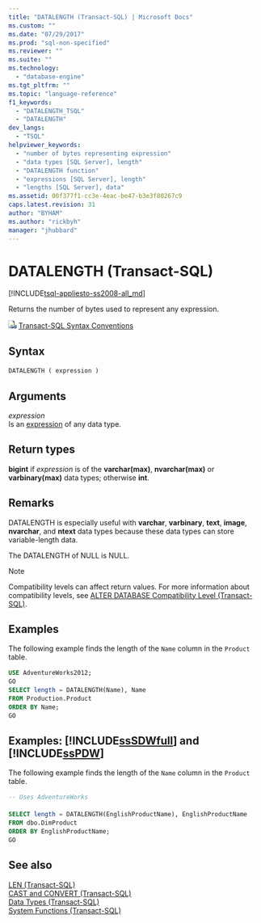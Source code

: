 ```yaml
---
title: "DATALENGTH (Transact-SQL) | Microsoft Docs"
ms.custom: ""
ms.date: "07/29/2017"
ms.prod: "sql-non-specified"
ms.reviewer: ""
ms.suite: ""
ms.technology: 
  - "database-engine"
ms.tgt_pltfrm: ""
ms.topic: "language-reference"
f1_keywords: 
  - "DATALENGTH_TSQL"
  - "DATALENGTH"
dev_langs: 
  - "TSQL"
helpviewer_keywords: 
  - "number of bytes representing expression"
  - "data types [SQL Server], length"
  - "DATALENGTH function"
  - "expressions [SQL Server], length"
  - "lengths [SQL Server], data"
ms.assetid: 00f377f1-cc3e-4eac-be47-b3e3f80267c9
caps.latest.revision: 31
author: "BYHAM"
ms.author: "rickbyh"
manager: "jhubbard"
---
```

# DATALENGTH (Transact-SQL)
[!INCLUDE[tsql-appliesto-ss2008-all_md](../../includes/tsql-appliesto-ss2008-all-md.md)]

Returns the number of bytes used to represent any expression.
  
![Topic link icon](../../database-engine/configure-windows/media/topic-link.gif "Topic link icon") [Transact-SQL Syntax Conventions](../../t-sql/language-elements/transact-sql-syntax-conventions-transact-sql.md)
  
## Syntax  
  
```sql
DATALENGTH ( expression )   
```  
  
## Arguments  
*expression*  
Is an [expression](../../t-sql/language-elements/expressions-transact-sql.md) of any data type.
  
## Return types
**bigint** if *expression* is of the **varchar(max)**, **nvarchar(max)** or **varbinary(max)** data types; otherwise **int**.
  
## Remarks  
DATALENGTH is especially useful with **varchar**, **varbinary**, **text**, **image**, **nvarchar**, and **ntext** data types because these data types can store variable-length data.
  
The DATALENGTH of NULL is NULL.
  
> [!NOTE]  
>  Compatibility levels can affect return values. For more information about compatibility levels, see [ALTER DATABASE Compatibility Level &#40;Transact-SQL&#41;](../../t-sql/statements/alter-database-transact-sql-compatibility-level.md).  
  
## Examples  
The following example finds the length of the `Name` column in the `Product` table.
  
```sql
USE AdventureWorks2012;  
GO  
SELECT length = DATALENGTH(Name), Name  
FROM Production.Product  
ORDER BY Name;  
GO  
```  
  
## Examples: [!INCLUDE[ssSDWfull](../../includes/sssdwfull-md.md)] and [!INCLUDE[ssPDW](../../includes/sspdw-md.md)]  
The following example finds the length of the `Name` column in the `Product` table.
  
```sql
-- Uses AdventureWorks  
  
SELECT length = DATALENGTH(EnglishProductName), EnglishProductName  
FROM dbo.DimProduct  
ORDER BY EnglishProductName;  
GO  
```  
  
## See also
[LEN &#40;Transact-SQL&#41;](../../t-sql/functions/len-transact-sql.md)  
[CAST and CONVERT &#40;Transact-SQL&#41;](../../t-sql/functions/cast-and-convert-transact-sql.md)  
[Data Types &#40;Transact-SQL&#41;](../../t-sql/data-types/data-types-transact-sql.md)  
[System Functions &#40;Transact-SQL&#41;](../../relational-databases/system-functions/system-functions-for-transact-sql.md)
  
  

